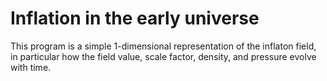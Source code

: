 # Inflation in the early universe
This program is a simple 1-dimensional representation of the inflaton field, in particular how the field value, scale factor, density, and pressure evolve with time.
